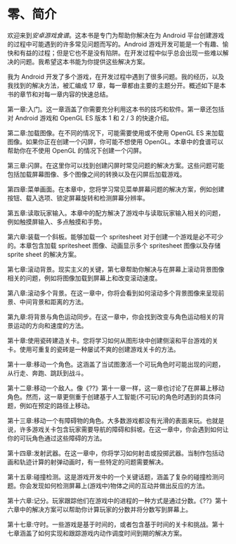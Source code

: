 # 零、简介

欢迎来到*安卓游戏食谱*。这本书是专门为帮助你解决在为 Android 平台创建游戏的过程中可能遇到的许多常见问题而写的。Android 游戏开发可能是一个有趣、愉快和有益的过程；但是它也不是没有陷阱。在开发过程中似乎总会出现一些难以解决的问题。我希望这本书能为你提供这些解决方案。

我为 Android 开发了多个游戏，在开发过程中遇到了很多问题。我的经历，以及我找到的解决方法，被汇编成 17 章，每一章都由主要的主题分开。概述如下是本书的章节和对每一章内容的快速总结。

第一章:入门。这一章涵盖了你需要充分利用这本书的技巧和软件。第一章还包括对 Android 游戏和 OpenGL ES 版本 1 和 2 / 3 的快速介绍。

第二章:加载图像。在不同的情况下，可能需要使用或不使用 OpenGL ES 来加载图像。如果你正在创建一个闪屏，你可能不想使用 OpenGL。本章中的食谱可以帮助你在不使用 OpenGL 的情况下创建一个闪屏。

第三章:闪屏。在这里你可以找到创建闪屏时常见问题的解决方案。这些问题可能包括加载屏幕图像、多个图像之间的转换以及在闪屏后加载游戏。

第四章:菜单画面。在本章中，您将学习常见菜单屏幕问题的解决方案，例如创建按钮、载入选项、锁定屏幕旋转和检测屏幕分辨率。

第五章:读取玩家输入。本章中的配方解决了游戏中与读取玩家输入相关的问题，例如触摸屏输入、多点触摸和手势。

第六章:装载一个斜板。能够加载一个 spritesheet 对于创建一个游戏是必不可少的。本章包含加载 spritesheet 图像、动画显示多个 spritesheet 图像以及存储 sprite sheet 的解决方案。

第七章:滚动背景。现实主义的关键，第七章帮助你解决与在屏幕上滚动背景图像相关的问题，例如将图像加载到屏幕上和改变滚动速度。

第八章:滚动多个背景。在这一章中，你将会看到如何滚动多个背景图像来呈现前景、中间背景和距离的方法。

第九章:将背景与角色运动同步。在这一章中，你会找到改变与角色运动相关的背景运动的方向和速度的方法。

第十章:使用瓷砖建造关卡。您将学习如何从图形块中创建侧滚和平台游戏的关卡。使用可重复的瓷砖是一种屡试不爽的创建游戏关卡的方法。

第十一章:移动一个角色。这涵盖了当试图激活一个可玩角色时可能出现的问题，从行走、奔跑、跳跃到战斗。

第十二章:移动一个敌人。像《??》第十一章一样，这一章也讨论了在屏幕上移动角色。然而，这一章更侧重于创建基于人工智能(不可玩)的角色时遇到的具体问题，例如在预定的路径上移动。

第十三章:移动一个有障碍物的角色。大多数游戏都没有光滑的表面来玩。也就是说，许多游戏关卡包含玩家需要导航的障碍和斜坡。在这一章中，你会遇到如何让你的可玩角色通过这些障碍的方法。

第十四章:发射武器。在这一章中，你将学习如何射击或投掷武器。当制作包括动画和轨迹计算的射弹动画时，有一些特定的问题需要解决。

第十五章:碰撞检测。这是游戏开发中的一个关键话题，涵盖了复杂的碰撞检测问题。你会发现如何检测屏幕上(游戏中)物体之间的互动并做出反应的方法。

第十六章:记分。玩家跟踪他们在游戏中的进程的一种方式是通过分数。《??》第十六章中的解决方案可以帮助你计算玩家的分数并将分数写到屏幕上。

第十七章:守时。一些游戏是基于时间的，或者包含基于时间的关卡和挑战。第十七章涵盖了如何实现和跟踪游戏内动作调度时间到期的解决方案。